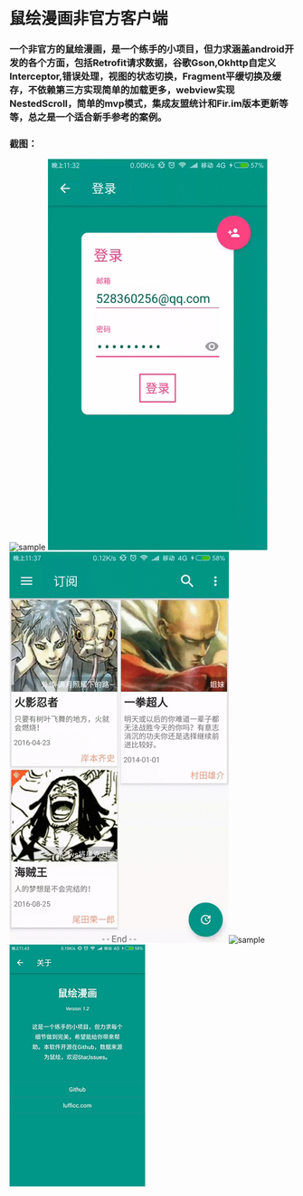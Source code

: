 # 鼠绘漫画非官方客户端

### 一个非官方的鼠绘漫画，是一个练手的小项目，但力求涵盖android开发的各个方面，包括Retrofit请求数据，谷歌Gson,Okhttp自定义Interceptor,错误处理，视图的状态切换，Fragment平缓切换及缓存，不依赖第三方实现简单的加载更多，webview实现NestedScroll，简单的mvp模式，集成友盟统计和Fir.im版本更新等等，总之是一个适合新手参考的案例。



### 截图：

![sample](screenshots/device-2016-08-27-230634.gif) ![sample](screenshots/device-2016-08-27-233253.gif)![sample](screenshots/device-2016-08-27-233759.gif)![sample](screenshots/device-2016-08-27-234239.gif)![sample](screenshots/device-2016-08-27-234499.png)
